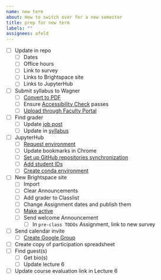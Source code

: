 ```yaml
---
name: new term
about: How to switch over for a new semester
title: prep for new term
labels: ""
assignees: afeld
---
```


- [ ] Update in repo
  - [ ] Dates
  - [ ] Office hours
  - [ ] Link to survey
  - [ ] Links to Brightspace site
  - [ ] Links to JupyterHub
- [ ] Submit syllabus to Wagner
  - [ ] [Convert to PDF](https://md2pdf.netlify.com/)
  - [ ] Ensure [Accessibility Check](https://www.adobe.com/accessibility/products/acrobat/using-acrobat-pro-accessibility-checker.html) passes
  - [ ] [Upload through Faculty Portal](https://wagner.nyu.edu/node/add/syllabus)
- [ ] Find grader
  - [ ] Update [job post](https://docs.google.com/document/d/1dX2MDc5Fhby8GyeKLF4rrI0RZrJAmF1LHGV2SdFIkAE/edit)
  - [ ] Update in [syllabus](https://github.com/afeld/python-public-policy/blob/main/syllabus.md#instructor-information)
- [ ] JupyterHub
  - [ ] [Request environment](https://sites.google.com/nyu.edu/nyu-hpc/training-support/resources-for-classes/jupyterhub/jupyterhub-intake-form)
  - [ ] Update bookmarks in Chrome
  - [ ] [Set up GitHub repositories synchronization](https://settings-spring.rcnyu.org/)
  - [ ] [Add student IDs](https://settings-spring.rcnyu.org/)
  - [ ] [Create conda environment](https://github.com/afeld/python-public-policy/blob/main/.github/CONTRIBUTING.md#loading-the-notebooks-locally)
- [ ] New Brightspace site
  - [ ] Import
  - [ ] Clear Announcements
  - [ ] Add grader to Classlist
  - [ ] Change Assignment dates and publish them
  - [ ] [Make active](https://www.nyu.edu/servicelink/KB0018486)
  - [ ] Send welcome Announcement
    - [ ] In `pre-class TODOs` Assignment, link to new survey
- [ ] Send calendar invite
  - [ ] [Create Google Group](https://nyu.service-now.com/sp?id=kb_article&sysparm_article=KB0018953&sys_kb_id=23e5e5a9dbbaa410492a6d8d13961947&spa=1)
- [ ] Create copy of participation spreadsheet
- [ ] Find guest(s)
  - [ ] Get bio(s)
  - [ ] Update lecture 6
- [ ] Update course evaluation link in Lecture 6
